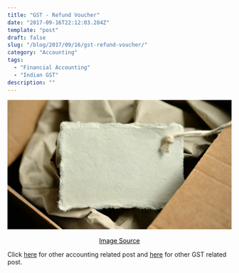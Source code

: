 ```yaml
---
title: "GST - Refund Voucher"
date: "2017-09-16T22:12:03.284Z"
template: "post"
draft: false
slug: "/blog/2017/09/16/gst-refund-voucher/"
category: "Accounting"
tags:
  - "Financial Accounting"
  - "Indian GST"
description: ""
---
```


![GST - Refund Voucher](/media/pixabay/gst-refund-voucher.jpg "GST - Refund Voucher")
[<center><span style="color:black">Image Source</span></center>](https://pixabay.com/photos/book-robot-cube-simulation-3022615/)



Click [here](https://www.nahidsaikat.com/category/accounting/ "Accounting Post") for other accounting related post and [here](https://www.nahidsaikat.com/tag/indian-gst/ "Indian GST") for other GST related post.
